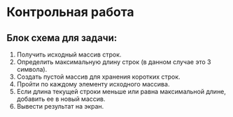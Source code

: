 # Контрольная  работа 

## Блок схема для задачи:

1. Получить исходный массив строк.
2. Определить максимальную длину строк (в данном случае это 3 символа).
3. Создать пустой массив для хранения коротких строк.
4.  Пройти по каждому элементу исходного массива.
5. Если длина текущей строки меньше или равна максимальной длине, добавить ее в новый массив.
6. Вывести результат на экран.

